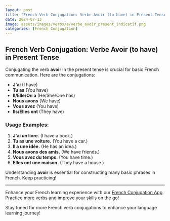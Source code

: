 ```yaml
---
layout: post
title: "French Verb Conjugation: Verbe Avoir (to have) in Present Tense"
date: 2024-07-13
image: assets/images/verbs/a/verbe_avoir_present_indicatif.png
categories: [French Conjugation]
---
```


## French Verb Conjugation: Verbe Avoir (to have) in Present Tense

Conjugating the verb **avoir** in the present tense is crucial for basic French communication. Here are the conjugations:

- **J'ai** (I have)
- **Tu as** (You have)
- **Il/Elle/On a** (He/She/One has)
- **Nous avons** (We have)
- **Vous avez** (You have)
- **Ils/Elles ont** (They have)

### Usage Examples:

1. **J'ai un livre.** (I have a book.)
2. **Tu as une voiture.** (You have a car.)
3. **Il a une idée.** (He has an idea.)
4. **Nous avons des amis.** (We have friends.)
5. **Vous avez du temps.** (You have time.)
6. **Elles ont une maison.** (They have a house.)

Understanding **avoir** is essential for constructing many basic phrases in French. Keep practicing!

---

Enhance your French learning experience with our [French Conjugation App]({{site.appStore.url}}). Practice more verbs and improve your skills on the go!

Stay tuned for more French verb conjugations to enhance your language learning journey!